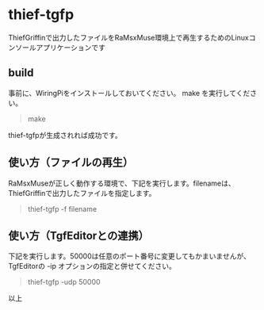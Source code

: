 # thief-tgfp
ThiefGriffinで出力したファイルをRaMsxMuse環境上で再生するためのLinuxコンソールアプリケーションです

## build
事前に、WiringPiをインストールしておいてください。
make を実行してください。

> make 

thief-tgfpが生成されれば成功です。

## 使い方（ファイルの再生）
RaMsxMuseが正しく動作する環境で、下記を実行します。filenameは、ThiefGriffinで出力したファイルを指定します。

> thief-tgfp -f filename

## 使い方（TgfEditorとの連携）
下記を実行します。50000は任意のポート番号に変更してもかまいませんが、TgfEditorの -ip オプションの指定と併せてください。

> thief-tgfp -udp 50000


以上
